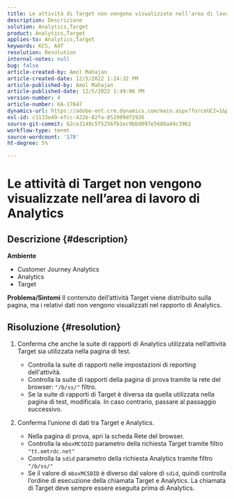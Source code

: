 ```yaml
---
title: Le attività di Target non vengono visualizzate nell’area di lavoro di Analytics
description: Descrizione
solution: Analytics,Target
product: Analytics,Target
applies-to: Analytics,Target
keywords: KCS, A4T
resolution: Resolution
internal-notes: null
bug: false
article-created-by: Amol Mahajan
article-created-date: 12/5/2022 1:24:32 PM
article-published-by: Amol Mahajan
article-published-date: 12/5/2022 1:49:06 PM
version-number: 4
article-number: KA-17647
dynamics-url: https://adobe-ent.crm.dynamics.com/main.aspx?forceUCI=1&pagetype=entityrecord&etn=knowledgearticle&id=85246e21-a074-ed11-81ab-6045bd0061cb
exl-id: c1133e49-efcc-422b-82fa-852909df2926
source-git-commit: 62ce3148c5f5256fb1ec9bb9097e5686a44c3962
workflow-type: tm+mt
source-wordcount: '178'
ht-degree: 5%

---
```


# Le attività di Target non vengono visualizzate nell’area di lavoro di Analytics

## Descrizione {#description}

<b>Ambiente</b>
- Customer Journey Analytics
- Analytics
- Target



<b>Problema/Sintomi</b>
Il contenuto dell’attività Target viene distribuito sulla pagina, ma i relativi dati non vengono visualizzati nel rapporto di Analytics.


## Risoluzione {#resolution}


1. Conferma che anche la suite di rapporti di Analytics utilizzata nell’attività Target sia utilizzata nella pagina di test.

   - Controlla la suite di rapporti nelle impostazioni di reporting dell&#39;attività.
   - Controlla la suite di rapporti della pagina di prova tramite la rete del browser: `"/b/ss/"` filtro.
   - Se la suite di rapporti di Target è diversa da quella utilizzata nella pagina di test, modificala. In caso contrario, passare al passaggio successivo.
2. Conferma l’unione di dati tra Target e Analytics.

   - Nella pagina di prova, apri la scheda Rete del browser.
   - Controlla la `mboxMCSDID` parametro della richiesta Target tramite filtro `"tt.omtrdc.net"`
   - Controlla la `sdid` parametro della richiesta Analytics tramite filtro `"/b/ss/"`
   - Se il valore di `mboxMCSDID` è diverso dal valore di `sdid`, quindi controlla l’ordine di esecuzione della chiamata Target e Analytics. La chiamata di Target deve sempre essere eseguita prima di Analytics.
